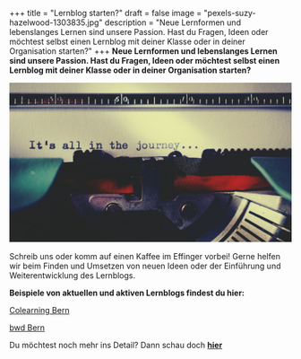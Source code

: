 +++
title = "Lernblog starten?"
draft = false
image = "pexels-suzy-hazelwood-1303835.jpg"
description = "Neue Lernformen und lebenslanges Lernen sind unsere Passion. Hast du Fragen, Ideen oder möchtest selbst einen Lernblog mit deiner Klasse oder in deiner Organisation starten?"
+++
**Neue Lernformen und lebenslanges Lernen sind unsere Passion. Hast du Fragen, Ideen oder möchtest selbst einen Lernblog mit deiner Klasse oder in deiner Organisation starten?** 

![](pexels-suzy-hazelwood-1303835.jpg)

Schreib uns oder komm auf einen Kaffee im Effinger vorbei! Gerne helfen wir beim Finden und Umsetzen von neuen Ideen oder der Einführung und Weiterentwicklung des Lernblogs. 

**Beispiele von aktuellen und aktiven Lernblogs findest du hier:**

[Colearning Bern](https://www.colearningbern.ch/ueberuns/)

[bwd Bern](https://lernblogs.bwdbern.ch)

Du möchtest noch mehr ins Detail? Dann schau doch **[hier](https://www.lernblog.org/beispiel/)**